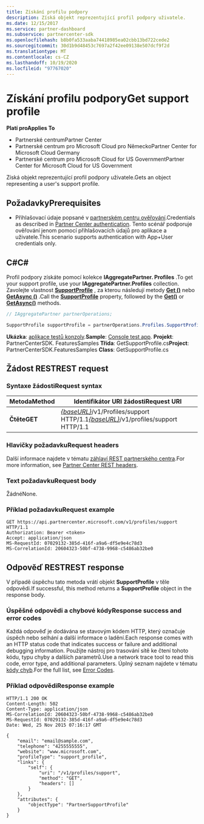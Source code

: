 ```yaml
---
title: Získání profilu podpory
description: Získá objekt reprezentující profil podpory uživatele.
ms.date: 12/15/2017
ms.service: partner-dashboard
ms.subservice: partnercenter-sdk
ms.openlocfilehash: b8b0fa533aaba74418985ea02cbb13bd722cede2
ms.sourcegitcommit: 30d1b9d48453c7697a2f42ee09138e507dcf9f2d
ms.translationtype: MT
ms.contentlocale: cs-CZ
ms.lasthandoff: 10/19/2020
ms.locfileid: "97767020"
---
```

# <a name="get-support-profile"></a><span data-ttu-id="87270-103">Získání profilu podpory</span><span class="sxs-lookup"><span data-stu-id="87270-103">Get support profile</span></span>

<span data-ttu-id="87270-104">**Platí pro**</span><span class="sxs-lookup"><span data-stu-id="87270-104">**Applies To**</span></span>

- <span data-ttu-id="87270-105">Partnerské centrum</span><span class="sxs-lookup"><span data-stu-id="87270-105">Partner Center</span></span>
- <span data-ttu-id="87270-106">Partnerské centrum pro Microsoft Cloud pro Německo</span><span class="sxs-lookup"><span data-stu-id="87270-106">Partner Center for Microsoft Cloud Germany</span></span>
- <span data-ttu-id="87270-107">Partnerské centrum pro Microsoft Cloud for US Government</span><span class="sxs-lookup"><span data-stu-id="87270-107">Partner Center for Microsoft Cloud for US Government</span></span>

<span data-ttu-id="87270-108">Získá objekt reprezentující profil podpory uživatele.</span><span class="sxs-lookup"><span data-stu-id="87270-108">Gets an object representing a user's support profile.</span></span>

## <a name="prerequisites"></a><span data-ttu-id="87270-109">Požadavky</span><span class="sxs-lookup"><span data-stu-id="87270-109">Prerequisites</span></span>

- <span data-ttu-id="87270-110">Přihlašovací údaje popsané v [partnerském centru ověřování](partner-center-authentication.md).</span><span class="sxs-lookup"><span data-stu-id="87270-110">Credentials as described in [Partner Center authentication](partner-center-authentication.md).</span></span> <span data-ttu-id="87270-111">Tento scénář podporuje ověřování jenom pomocí přihlašovacích údajů pro aplikace a uživatele.</span><span class="sxs-lookup"><span data-stu-id="87270-111">This scenario supports authentication with App+User credentials only.</span></span>

## <a name="c"></a><span data-ttu-id="87270-112">C\#</span><span class="sxs-lookup"><span data-stu-id="87270-112">C\#</span></span>

<span data-ttu-id="87270-113">Profil podpory získáte pomocí kolekce **IAggregatePartner. Profiles** .</span><span class="sxs-lookup"><span data-stu-id="87270-113">To get your support profile, use your **IAggregatePartner.Profiles** collection.</span></span> <span data-ttu-id="87270-114">Zavolejte vlastnost [**SupportProfile**](/dotnet/api/microsoft.store.partnercenter.profiles.isupportprofile) , za kterou následují metody [**Get ()**](/dotnet/api/microsoft.store.partnercenter.profiles.isupportprofile.get) nebo [**GetAsync ()**](/dotnet/api/microsoft.store.partnercenter.profiles.isupportprofile.getasync) .</span><span class="sxs-lookup"><span data-stu-id="87270-114">Call the [**SupportProfile**](/dotnet/api/microsoft.store.partnercenter.profiles.isupportprofile) property, followed by the [**Get()**](/dotnet/api/microsoft.store.partnercenter.profiles.isupportprofile.get) or [**GetAsync()**](/dotnet/api/microsoft.store.partnercenter.profiles.isupportprofile.getasync) methods.</span></span>

``` csharp
// IAggregatePartner partnerOperations;

SupportProfile supportProfile = partnerOperations.Profiles.SupportProfile.Get();
```

<span data-ttu-id="87270-115">**Ukázka**: [aplikace testů konzoly](console-test-app.md).</span><span class="sxs-lookup"><span data-stu-id="87270-115">**Sample**: [Console test app](console-test-app.md).</span></span> <span data-ttu-id="87270-116">**Projekt**: PartnerCenterSDK. FeaturesSamples **Třída**: GetSupportProfile.cs</span><span class="sxs-lookup"><span data-stu-id="87270-116">**Project**: PartnerCenterSDK.FeaturesSamples **Class**: GetSupportProfile.cs</span></span>

## <a name="rest-request"></a><span data-ttu-id="87270-117">Žádost REST</span><span class="sxs-lookup"><span data-stu-id="87270-117">REST request</span></span>

### <a name="request-syntax"></a><span data-ttu-id="87270-118">Syntaxe žádosti</span><span class="sxs-lookup"><span data-stu-id="87270-118">Request syntax</span></span>

| <span data-ttu-id="87270-119">Metoda</span><span class="sxs-lookup"><span data-stu-id="87270-119">Method</span></span>  | <span data-ttu-id="87270-120">Identifikátor URI žádosti</span><span class="sxs-lookup"><span data-stu-id="87270-120">Request URI</span></span>                                                              |
|---------|--------------------------------------------------------------------------|
| <span data-ttu-id="87270-121">**Čtěte**</span><span class="sxs-lookup"><span data-stu-id="87270-121">**GET**</span></span> | <span data-ttu-id="87270-122">[*{baseURL}*](partner-center-rest-urls.md)/v1/Profiles/support HTTP/1.1</span><span class="sxs-lookup"><span data-stu-id="87270-122">[*{baseURL}*](partner-center-rest-urls.md)/v1/profiles/support HTTP/1.1</span></span> |

### <a name="request-headers"></a><span data-ttu-id="87270-123">Hlavičky požadavku</span><span class="sxs-lookup"><span data-stu-id="87270-123">Request headers</span></span>

<span data-ttu-id="87270-124">Další informace najdete v tématu [záhlaví REST partnerského centra](headers.md).</span><span class="sxs-lookup"><span data-stu-id="87270-124">For more information, see [Partner Center REST headers](headers.md).</span></span>

### <a name="request-body"></a><span data-ttu-id="87270-125">Text požadavku</span><span class="sxs-lookup"><span data-stu-id="87270-125">Request body</span></span>

<span data-ttu-id="87270-126">Žádné</span><span class="sxs-lookup"><span data-stu-id="87270-126">None.</span></span>

### <a name="request-example"></a><span data-ttu-id="87270-127">Příklad požadavku</span><span class="sxs-lookup"><span data-stu-id="87270-127">Request example</span></span>

```http
GET https://api.partnercenter.microsoft.com/v1/profiles/support HTTP/1.1
Authorization: Bearer <token>
Accept: application/json
MS-RequestId: 07029132-385d-416f-a9a6-df5e9e4c78d3
MS-CorrelationId: 20604323-50bf-4738-9968-c5486ab32be0
```

## <a name="rest-response"></a><span data-ttu-id="87270-128">Odpověď REST</span><span class="sxs-lookup"><span data-stu-id="87270-128">REST response</span></span>

<span data-ttu-id="87270-129">V případě úspěchu tato metoda vrátí objekt **SupportProfile** v těle odpovědi.</span><span class="sxs-lookup"><span data-stu-id="87270-129">If successful, this method returns a **SupportProfile** object in the response body.</span></span>

### <a name="response-success-and-error-codes"></a><span data-ttu-id="87270-130">Úspěšné odpovědi a chybové kódy</span><span class="sxs-lookup"><span data-stu-id="87270-130">Response success and error codes</span></span>

<span data-ttu-id="87270-131">Každá odpověď je dodávána se stavovým kódem HTTP, který označuje úspěch nebo selhání a další informace o ladění.</span><span class="sxs-lookup"><span data-stu-id="87270-131">Each response comes with an HTTP status code that indicates success or failure and additional debugging information.</span></span> <span data-ttu-id="87270-132">Použijte nástroj pro trasování sítě ke čtení tohoto kódu, typu chyby a dalších parametrů.</span><span class="sxs-lookup"><span data-stu-id="87270-132">Use a network trace tool to read this code, error type, and additional parameters.</span></span> <span data-ttu-id="87270-133">Úplný seznam najdete v tématu [kódy chyb](error-codes.md).</span><span class="sxs-lookup"><span data-stu-id="87270-133">For the full list, see [Error Codes](error-codes.md).</span></span>

### <a name="response-example"></a><span data-ttu-id="87270-134">Příklad odpovědi</span><span class="sxs-lookup"><span data-stu-id="87270-134">Response example</span></span>

```http
HTTP/1.1 200 OK
Content-Length: 502
Content-Type: application/json
MS-CorrelationId: 20604323-50bf-4738-9968-c5486ab32be0
MS-RequestId: 07029132-385d-416f-a9a6-df5e9e4c78d3
Date: Wed, 25 Nov 2015 07:16:17 GMT

{
    "email": "email@sample.com",
    "telephone": "4255555555",
    "website": "www.microsoft.com",
    "profileType": "support_profile",
    "links": {
        "self": {
            "uri": "/v1/profiles/support",
            "method": "GET",
            "headers": []
        }
    },
    "attributes": {
        "objectType": "PartnerSupportProfile"
    }
}
```
